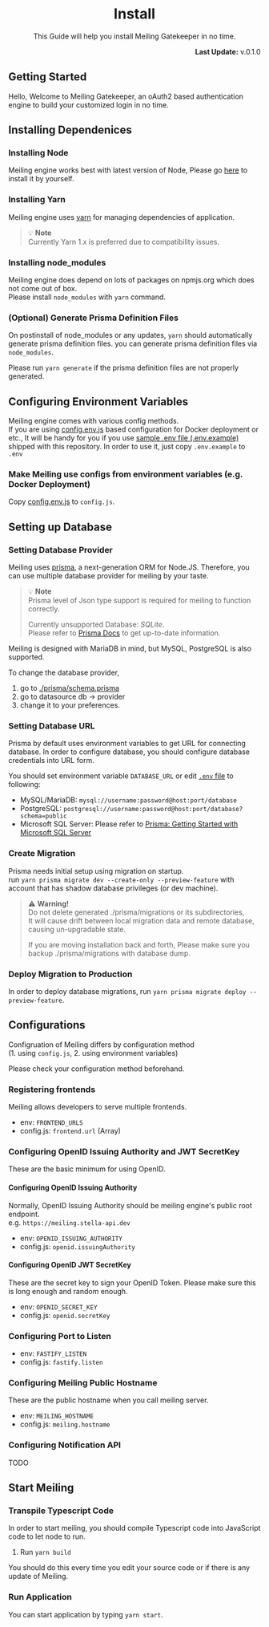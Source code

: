 <h1 align="center">Install</h1>
<p align="center">This Guide will help you install Meiling Gatekeeper in no time.</p>
<p align="right"><b>Last Update:</b> v.0.1.0</p>

## Getting Started
Hello, Welcome to Meiling Gatekeeper, an oAuth2 based authentication engine to build your customized login in no time.

## Installing Dependenices
### Installing Node
Meiling engine works best with latest version of Node, Please go [here](https://nodejs.org/en/) to install it by yourself.

### Installing Yarn
Meiling engine uses [yarn](https://yarnpkg.com) for managing dependencies of application.  

> 💡 **Note**  
> Currently Yarn 1.x is preferred due to compatibility issues. 

### Installing node_modules
Meiling engine does depend on lots of packages on npmjs.org which does not come out of box.  
Please install `node_modules` with `yarn` command.  

### (Optional) Generate Prisma Definition Files
On postinstall of node_modules or any updates, `yarn` should automatically generate prisma definition files. you can generate prisma definition files via `node_modules`.  

Please run `yarn generate` if the prisma definition files are not properly generated.  

## Configuring Environment Variables
Meiling engine comes with various config methods.  
If you are using [config.env.js](/config.env.js) based configuration for Docker deployment or etc., It will be handy for you if you use [sample .env file (.env.example)](/.env.example) shipped with this repository. In order to use it, just copy `.env.example` to `.env`

### Make Meiling use configs from environment variables (e.g. Docker Deployment)
Copy [config.env.js](/config.env.js) to `config.js`.  

## Setting up Database

### Setting Database Provider
Meiling uses [prisma](https://prisma.io), a next-generation ORM for Node.JS. Therefore, you can use multiple database provider for meiling by your taste.
  
> 💡 **Note**  
> Prisma level of Json type support is required for meiling to function correctly.
> 
> Currently unsupported Database: *SQLite*.  
> Please refer to [Prisma Docs](https://www.prisma.io/docs/reference/api-reference/prisma-schema-reference/#json) to get up-to-date information.

Meiling is designed with MariaDB in mind, but MySQL, PostgreSQL is also supported.

To change the database provider,  
1. go to [./prisma/schema.prisma](./prisma/schema.prisma)
2. go to datasource db -> provider
3. change it to your preferences.

### Setting Database URL
Prisma by default uses environment variables to get URL for connecting database. In order to configure database, you should configure database credentials into URL form.  

You should set environment variable `DATABASE_URL` or edit [`.env` file](/.env) to following:
* MySQL/MariaDB: `mysql://username:password@host:port/database`
* PostgreSQL: `postgresql://username:password@host:port/database?schema=public`
* Microsoft SQL Server: Please refer to [Prisma: Getting Started with Microsoft SQL Server](https://www.prisma.io/docs/concepts/components/preview-features/sql-server/sql-server-start-from-scratch-typescript#connect-your-database)

### Create Migration
Prisma needs initial setup using migration on startup.  
run `yarn prisma migrate dev --create-only --preview-feature` with account that has shadow database privileges (or dev machine).  

> ⚠️ **Warning!**  
> Do not delete generated ./prisma/migrations or its subdirectories,  
> It will cause drift between local migration data and remote database, causing un-upgradable state.  
> 
> If you are moving installation back and forth, Please make sure you backup ./prisma/migrations with database dump.

### Deploy Migration to Production
In order to deploy database migrations, run `yarn prisma migrate deploy --preview-feature`.  

## Configurations
Configruation of Meiling differs by configuration method  
(1. using `config.js`, 2. using environment variables)  

Please check your configuration method beforehand.

### Registering frontends
Meiling allows developers to serve multiple frontends.  

* env: `FRONTEND_URLS`
* config.js: `frontend.url` (Array)

### Configuring OpenID Issuing Authority and JWT SecretKey
These are the basic minimum for using OpenID.

#### Configuring OpenID Issuing Authority
Normally, OpenID Issuing Authority should be meiling engine's public root endpoint.  
e.g. `https://meiling.stella-api.dev`  

* env: `OPENID_ISSUING_AUTHORITY`
* config.js: `openid.issuingAuthority`

#### Configuring OpenID JWT SecretKey
These are the secret key to sign your OpenID Token. Please make sure this is long enough and random enough.

* env: `OPENID_SECRET_KEY`
* config.js: `openid.secretKey`

### Configuring Port to Listen
* env: `FASTIFY_LISTEN`
* config.js: `fastify.listen`

### Configuring Meiling Public Hostname
These are the public hostname when you call meiling server.  

* env: `MEILING_HOSTNAME`
* config.js: `meiling.hostname`

### Configuring Notification API
TODO

## Start Meiling

### Transpile Typescript Code
In order to start meiling, you should compile Typescript code into JavaScript code to let node to run.  

1. Run `yarn build`

You should do this every time you edit your source code or if there is any update of Meiling.

### Run Application
You can start application by typing `yarn start`.  

